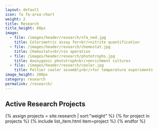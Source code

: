 ```yaml
---
layout: default
icon: fa fa-area-chart
weight: 2
title: Research
title_height: 80px
image:
  - file: /images/header/research/sfa_ned.jpg
    title: Colorimetric assay for<br/>nitrite quantification
  - file: /images/header/research/chemostat.jpg
    title: Chemostats<br/>in operation
  - file: /images/header/research/phototrophs.jpg
    title: Anoxygenic phototroph<br/>enrichment cultures
  - file: /images/header/research/cooler.jpg
    title: Peltier cooler assembly<br/>for temperature experiments
image_height: 200px
category: research
permalink: /research/
---
```


## Active Research Projects

{% assign projects = site.research | sort:"weight" %}
{% for project in projects %}
  {% include list_item.html item=project %}
{% endfor %}
